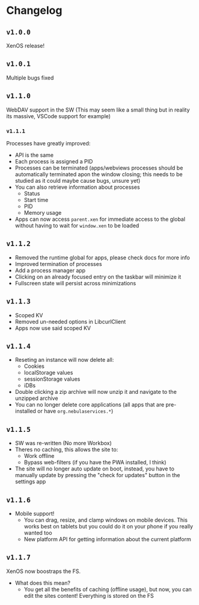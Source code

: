 # Changelog 
## `v1.0.0`
XenOS release!

## `v1.0.1`
Multiple bugs fixed

## `v1.1.0`
WebDAV support in the SW (This may seem like a small thing but in reality its massive, VSCode support for example)

### `v1.1.1`
Processes have greatly improved:
- API is the same
- Each process is assigned a PID
- Processes can be terminated (apps/webviews processes should be automatically terminated apon the window closing; this needs to be studied as it could maybe cause bugs, unsure yet)
- You can also retrieve information about processes
    - Status
    - Start time
    - PID
    - Memory usage
- Apps can now access `parent.xen` for immediate access to the global without having to wait for `window.xen` to be loaded 

## `v1.1.2`
- Removed the runtime global for apps, please check docs for more info
- Improved termination of processes
- Add a process manager app
- Clicking on an already focused entry on the taskbar will minimize it
- Fullscreen state will persist across minimizations

## `v1.1.3`
- Scoped KV
- Removed un-needed options in LibcurlClient
- Apps now use said scoped KV

## `v1.1.4`
- Reseting an instance will now delete all:
    - Cookies
    - localStorage values
    - sessionStorage values
    - iDBs
- Double clicking a zip archive will now unzip it and navigate to the unzipped archive
- You can no longer delete core applications (all apps that are pre-installed or have `org.nebulaservices.*`)

## `v1.1.5`
- SW was re-written (No more Workbox)
- Theres no caching, this allows the site to:
    - Work offline
    - Bypass web-filters (if you have the PWA installed, I think)
- The site will no longer auto update on boot, instead, you have to manually update by pressing the "check for updates" button in the settings app

## `v1.1.6`
- Mobile support!
    - You can drag, resize, and clamp windows on mobile devices. This works best on tablets but you could do it on your phone if you really wanted too
    - New platform API for getting information about the current platform

## `v1.1.7`
XenOS now boostraps the FS.
- What does this mean?
    - You get all the benefits of caching (offline usage), but now, you can edit the sites content! Everything is stored on the FS
